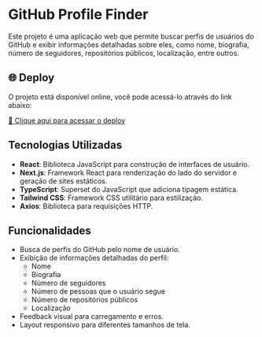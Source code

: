 # GitHub Profile Finder

Este projeto é uma aplicação web que permite buscar perfis de usuários do GitHub e exibir informações detalhadas sobre eles, como nome, biografia, número de seguidores, repositórios públicos, localização, entre outros.

## 🌐 Deploy

O projeto está disponível online, você pode acessá-lo através do link abaixo:

<a href="https://github-search-pi-weld.vercel.app/">🔗 Clique aqui para acessar o deploy</a>


## Tecnologias Utilizadas

- **React**: Biblioteca JavaScript para construção de interfaces de usuário.
- **Next.js**: Framework React para renderização do lado do servidor e geração de sites estáticos.
- **TypeScript**: Superset do JavaScript que adiciona tipagem estática.
- **Tailwind CSS**: Framework CSS utilitário para estilização.
- **Axios**: Biblioteca para requisições HTTP.

## Funcionalidades

- Busca de perfis do GitHub pelo nome de usuário.
- Exibição de informações detalhadas do perfil:
  - Nome
  - Biografia
  - Número de seguidores
  - Número de pessoas que o usuário segue
  - Número de repositórios públicos
  - Localização
- Feedback visual para carregamento e erros.
- Layout responsivo para diferentes tamanhos de tela.

